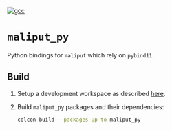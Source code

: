 [![gcc](https://github.com/ToyotaResearchInstitute/maliput_py/actions/workflows/build.yml/badge.svg)](https://github.com/ToyotaResearchInstitute/maliput_py/actions/workflows/build.yml)

# `maliput_py`

Python bindings for `maliput` which rely on `pybind11`.

## Build

1. Setup a development workspace as described [here](https://github.com/ToyotaResearchInstitute/maliput_documentation/blob/main/docs/installation_quickstart.rst).

2. Build `maliput_py` packages and their dependencies:

   ```sh
   colcon build --packages-up-to maliput_py
   ```
